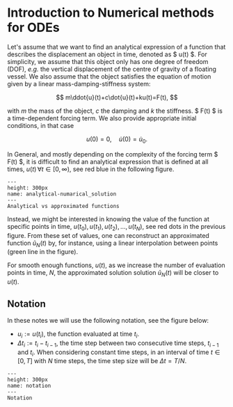 # Introduction to Numerical methods for ODEs

Let's assume that we want to find an analytical expression of a function that describes the displacement an object in time, denoted as $ u(t) $. For simplicity, we assume that this object only has one degree of freedom (DOF), *e.g.* the vertical displacement of the centre of gravity of a floating vessel. We also assume that the object satisfies the equation of motion given by a linear mass-damping-stiffness system:

$$ m\ddot{u}(t)+c\dot{u}(t)+ku(t)=F(t), $$

with $m$ the mass of the object, $c$ the damping and $k$ the stiffness. $ F(t) $ is a time-dependent forcing term. We also provide appropriate initial conditions, in that case 

$$ u(0)=0,\quad\dot{u}(0)=\dot{u}_0. $$

In General, and mostly depending on the complexity of the forcing term $ F(t) $, it is difficult to find an analytical expression that is defined at all times, $u(t)\, ∀ t\in[0,\infty)$, see red blue in the following figure.
```{figure} Figures/analytical-numerical.png
---
height: 300px
name: analytical-numarical_solution
---
Analytical vs approximated functions
```

Instead, we might be interested in knowing the value of the function at specific points in time, $u(t_0),u(t_1),u(t_2),...,u(t_N)$, see red dots in the previous figure. From these set of values, one can reconstruct an approximated function $\tilde{u}_N(t)$ by, for instance, using a linear interpolation between points (green line in the figure).

For smooth enough functions, $u(t)$, as we increase the number of evaluation points in time, $N$, the approximated solution solution $\tilde{u}_N(t)$ will be closer to $u(t)$.

## Notation
In these notes we will use the following notation, see the figure below: 
* $u_i:=u(t_i)$, the function evaluated at time $t_i$. 
* $\Delta t_i:=t_i-t_{i-1}$, the time step between two consecutive time steps, $t_{i-1}$ and $t_i$.
When considering constant time steps, in an interval of time $t\in[0,T]$ with $N$ time steps, the time step size will be $\Delta t=T/N$.
```{figure} ./Figures/notation.png
---
height: 300px
name: notation
---
Notation
```